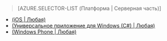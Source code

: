 ﻿> [AZURE.SELECTOR-LIST (Платформа | Серверная часть)]
- [(iOS | Любая)](mobile-services-ios-handling-conflicts-offline-data.md)
- [(Универсальное приложение для Windows (C#) | Любая)](mobile-services-windows-store-dotnet-handling-conflicts-offline-data.md)
- [(Windows Phone | Любая)](mobile-services-windows-phone-handling-conflicts-offline-data.md)
<!--HONumber=42-->
